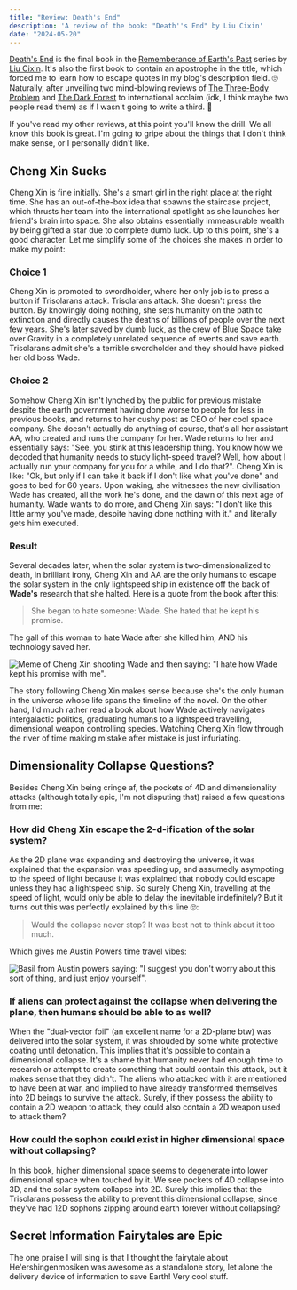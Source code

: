 ```yaml
---
title: "Review: Death's End"
description: 'A review of the book: "Death''s End" by Liu Cixin'
date: "2024-05-20"
---
```


[Death's End](https://en.wikipedia.org/wiki/Death%27s_End) is the final book in the [Rememberance of Earth's Past](https://en.wikipedia.org/wiki/Remembrance_of_Earth%27s_Past) series by [Liu Cixin](https://en.wikipedia.org/wiki/Liu_Cixin). It's also the first book to contain an apostrophe in the title, which forced me to learn how to escape quotes in my blog's description field. 🙄 Naturally, after unveiling two mind-blowing reviews of [The Three-Body Problem](https://johnscolaro.xyz/blog/the-three-body-problem-review) and [The Dark Forest](https://johnscolaro.xyz/blog/the-dark-forest-review) to international acclaim (idk, I think maybe two people read them) as if I wasn't going to write a third. 💅

If you've read my other reviews, at this point you'll know the drill. We all know this book is great. I'm going to gripe about the things that I don't think make sense, or I personally didn't like.

## Cheng Xin Sucks

Cheng Xin is fine initially. She's a smart girl in the right place at the right time. She has an out-of-the-box idea that spawns the staircase project, which thrusts her team into the international spotlight as she launches her friend's brain into space. She also obtains essentially immeasurable wealth by being gifted a star due to complete dumb luck. Up to this point, she's a good character. Let me simplify some of the choices she makes in order to make my point:

### Choice 1

Cheng Xin is promoted to swordholder, where her only job is to press a button if Trisolarans attack. Trisolarans attack. She doesn't press the button. By knowingly doing nothing, she sets humanity on the path to extinction and directly causes the deaths of billions of people over the next few years. She's later saved by dumb luck, as the crew of Blue Space take over Gravity in a completely unrelated sequence of events and save earth. Trisolarans admit she's a terrible swordholder and they should have picked her old boss Wade.

### Choice 2

Somehow Cheng Xin isn't lynched by the public for previous mistake despite the earth government having done worse to people for less in previous books, and returns to her cushy post as CEO of her cool space company. She doesn't actually do anything of course, that's all her assistant AA, who created and runs the company for her. Wade returns to her and essentially says: "See, you stink at this leadership thing. You know how we decoded that humanity needs to study light-speed travel? Well, how about I actually run your company for you for a while, and I do that?". Cheng Xin is like: "Ok, but only if I can take it back if I don't like what you've done" and goes to bed for 60 years. Upon waking, she witnesses the new civilisation Wade has created, all the work he's done, and the dawn of this next age of humanity. Wade wants to do more, and Cheng Xin says: "I don't like this little army you've made, despite having done nothing with it." and literally gets him executed.

### Result

Several decades later, when the solar system is two-dimensionalized to death, in brilliant irony, Cheng Xin and AA are the only humans to escape the solar system in the only lightspeed ship in existence off the back of **Wade's** research that she halted. Here is a quote from the book after this:

> She began to hate someone: Wade. She hated that he kept his promise.

The gall of this woman to hate Wade after she killed him, AND his technology saved her.

![Meme of Cheng Xin shooting Wade and then saying: "I hate how Wade kept his promise with me".](/images/blog/deaths-end-review/hate_wade.png)

The story following Cheng Xin makes sense because she's the only human in the universe whose life spans the timeline of the novel. On the other hand, I'd much rather read a book about how Wade actively navigates intergalactic politics, graduating humans to a lightspeed travelling, dimensional weapon controlling species. Watching Cheng Xin flow through the river of time making mistake after mistake is just infuriating.

## Dimensionality Collapse Questions?

Besides Cheng Xin being cringe af, the pockets of 4D and dimensionality attacks (although totally epic, I'm not disputing that) raised a few questions from me:

### How did Cheng Xin escape the 2-d-ification of the solar system?

As the 2D plane was expanding and destroying the universe, it was explained that the expansion was speeding up, and assumedly asympoting to the speed of light because it was explained that nobody could escape unless they had a lightspeed ship. So surely Cheng Xin, travelling at the speed of light, would only be able to delay the inevitable indefinitely? But it turns out this was perfectly explained by this line 🙄:

> Would the collapse never stop? It was best not to think about it too much.

Which gives me Austin Powers time travel vibes:

![Basil from Austin powers saying: "I suggest you don't worry about this sort of thing, and just enjoy yourself".](/images/blog/deaths-end-review/just_enjoy_yourself.png)

### If aliens can protect against the collapse when delivering the plane, then humans should be able to as well?

When the "dual-vector foil" (an excellent name for a 2D-plane btw) was delivered into the solar system, it was shrouded by some white protective coating until detonation. This implies that it's possible to contain a dimensional collapse. It's a shame that humanity never had enough time to research or attempt to create something that could contain this attack, but it makes sense that they didn't. The aliens who attacked with it are mentioned to have been at war, and implied to have already transformed themselves into 2D beings to survive the attack. Surely, if they possess the ability to contain a 2D weapon to attack, they could also contain a 2D weapon used to attack them?

### How could the sophon could exist in higher dimensional space without collapsing?

In this book, higher dimensional space seems to degenerate into lower dimensional space when touched by it. We see pockets of 4D collapse into 3D, and the solar system collapse into 2D. Surely this implies that the Trisolarans possess the ability to prevent this dimensional collapse, since they've had 12D sophons zipping around earth forever without collapsing?

## Secret Information Fairytales are Epic

The one praise I will sing is that I thought the fairytale about He'ershingenmosiken was awesome as a standalone story, let alone the delivery device of information to save Earth! Very cool stuff.
